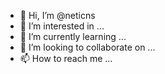 - 👋 Hi, I’m @neticns
- 👀 I’m interested in ...
- 🌱 I’m currently learning ...
- 💞️ I’m looking to collaborate on ...
- 📫 How to reach me ...

<!---
neticns/neticns is a ✨ special ✨ repository because its `README.md` (this file) appears on your GitHub profile.
You can click the Preview link to take a look at your changes.
--->
